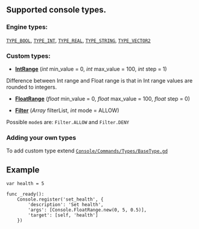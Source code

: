 
## Supported console types.

### Engine types:

[`TYPE_BOOL`](https://github.com/QuentinCaffeino/godot-console/blob/master/Console/Commands/Types/Bool.gd), [`TYPE_INT`](https://github.com/QuentinCaffeino/godot-console/blob/master/Console/Commands/Types/Int.gd), [`TYPE_REAL`](https://github.com/QuentinCaffeino/godot-console/blob/master/Console/Commands/Types/Float.gd), [`TYPE_STRING`](https://github.com/QuentinCaffeino/godot-console/blob/master/Console/Commands/Types/String.gd), [`TYPE_VECTOR2`](https://github.com/QuentinCaffeino/godot-console/blob/master/Console/Commands/Types/Vector2.gd)


### Custom types:

 - [**IntRange**](https://github.com/QuentinCaffeino/godot-console/blob/master/Console/Commands/Types/IntRange.gd) (*int* min_value = 0, *int* max_value = 100, *int* step = 1)

Difference between Int range and Float range is that in Int range values are rounded to integers.


- [**FloatRange**](https://github.com/QuentinCaffeino/godot-console/blob/master/Console/Commands/Types/FloatRange.gd) (*float* min_value = 0, *float* max_value = 100, *float* step = 0)


- [**Filter**](https://github.com/QuentinCaffeino/godot-console/blob/master/Console/Commands/Types/Filter.gd) (*Array* filterList, *int* mode = ALLOW)

Possible `mode`s are: `Filter.ALLOW` and `Filter.DENY`


### Adding your own types

To add custom type extend [`Console/Commands/Types/BaseType.gd`](https://github.com/QuentinCaffeino/godot-console/blob/master/Console/Commands/Types/BaseType.gd)


## Example

```gdscript
var health = 5

func _ready():
	Console.register('set_health', {
		'description': 'Set health',
		'args': [Console.FloatRange.new(0, 5, 0.5)],
		'target': [self, 'health']
	})
```
